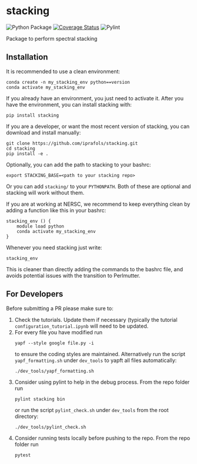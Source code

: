 # stacking
![Python Package](https://github.com/iprafols/stacking/actions/workflows/pytest.yml/badge.svg?branch=main)
[![Coverage Status](https://coveralls.io/repos/github/iprafols/stacking/badge.svg?branch=main)](https://coveralls.io/github/iprafols/stacking?branch=main)
![Pylint](https://github.com/iprafols/stacking/actions/workflows/pylint.yml/badge.svg?branch=main)

Package to perform spectral stacking

## Installation
It is recommended to use a clean environment:
```
conda create -n my_stacking_env python==version
conda activate my_stacking_env
```
If you already have an environment, you just need to activate it.
After you have the environment, you can install stacking with:
```
pip install stacking
```
If you are a developer, or want the most recent version of stacking, you can download and install manually:
```
git clone https://github.com/iprafols/stacking.git
cd stacking
pip install -e .
```
Optionally, you can add the path to stacking to your bashrc:
```
export STACKING_BASE=<path to your stacking repo>
```
Or you can add `stacking/` to your `PYTHONPATH`. Both of these are optional and stacking will work without them.

If you are at working at NERSC, we recommend to keep everything clean by adding a function like this in your bashrc:
```
stacking_env () {
    module load python
    conda activate my_stacking_env
}
```
Whenever you need stacking just write:
```
stacking_env
```
This is cleaner than directly adding the commands to the bashrc file, and avoids potential issues with the transition to Perlmutter.


## For Developers
Before submitting a PR please make sure to:
1. Check the tutorials. Update them if necessary (typically the tutorial `configuration_tutorial.ipynb` will need to be updated.
2. For every file you have modified run
   ```
   yapf --style google file.py -i
   ```
   to ensure the coding styles are maintained. Alternatively run the script `yapf_formatting.sh` under `dev_tools` to yapft all files automatically:
   ```
   ./dev_tools/yapf_formatting.sh
   ```
3. Consider using pylint to help in the debug process. From the repo folder run
   ```
   pylint stacking bin
   ```
   or run the script `pylint_check.sh` under `dev_tools` from the root directory:
   ```
   ./dev_tools/pylint_check.sh
   ```
4. Consider running tests locally before pushing to the repo. From the repo folder run
   ```
   pytest
   ```

